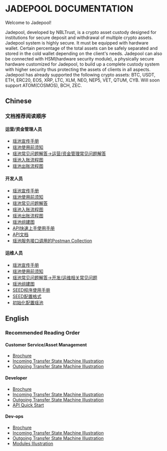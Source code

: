 # JADEPOOL DOCUMENTATION

Welcome to Jadepool! 

Jadepool, developed by NBLTrust, is a crypto asset custody designed for institutions for secure deposit and withdrawal of multiple crypto assets. Jadepool system
is highly secure. It must be equipped with hardware wallet. Certain percentage of the total
assets can be safely separated and stored in the cold wallet depending on the client's needs.
Jadepool can also be connected with HSM(hardware security module), a physically secure hardware customized for Jadepool, to build up a complete custody system with higher security thus protecting the assets of clients in all aspects. Jadepool has already supported the following crypto assets: BTC, USDT, ETH, ERC20, EOS, XRP, LTC, XLM, NEO, NEP5, VET, QTUM, CYB. Will soon support ATOM(COSMOS), BCH, ZEC.

## Chinese
### 文档推荐阅读顺序
#### 运营/资金管理人员
- [瑶池宣传手册](https://github.com/nbltrust/jadepool-doc/blob/master/Chinese/%E7%91%B6%E6%B1%A0%E5%AE%A3%E4%BC%A0%E6%89%8B%E5%86%8C.pdf)
- [瑶池使用前须知](https://github.com/nbltrust/jadepool-doc/blob/master/Chinese/%E7%91%B6%E6%B1%A0%E4%BD%BF%E7%94%A8%E5%89%8D%E9%A1%BB%E7%9F%A5.pdf)
- [瑶池常见问题解答->运营/资金管理常见问题解答](https://github.com/nbltrust/jadepool-doc/blob/master/Chinese/%E7%91%B6%E6%B1%A0%E5%B8%B8%E8%A7%81%E9%97%AE%E9%A2%98%E8%A7%A3%E7%AD%94.pdf)
- [瑶池入账流程图](https://github.com/nbltrust/jadepool-doc/blob/master/Chinese/%E5%85%A5%E8%B4%A6%E6%B5%81%E7%A8%8B%E5%9B%BE.png)
- [瑶池出账流程图](https://github.com/nbltrust/jadepool-doc/blob/master/Chinese/%E5%87%BA%E8%B4%A6%E6%B5%81%E7%A8%8B%E5%9B%BE.png)

#### 开发人员
- [瑶池宣传手册](https://github.com/nbltrust/jadepool-doc/blob/master/Chinese/%E7%91%B6%E6%B1%A0%E5%AE%A3%E4%BC%A0%E6%89%8B%E5%86%8C.pdf)
- [瑶池使用前须知](https://github.com/nbltrust/jadepool-doc/blob/master/Chinese/%E7%91%B6%E6%B1%A0%E4%BD%BF%E7%94%A8%E5%89%8D%E9%A1%BB%E7%9F%A5.pdf)
- [瑶池常见问题解答](https://github.com/nbltrust/jadepool-doc/blob/master/Chinese/%E7%91%B6%E6%B1%A0%E5%B8%B8%E8%A7%81%E9%97%AE%E9%A2%98%E8%A7%A3%E7%AD%94.pdf)
- [瑶池入账流程图](https://github.com/nbltrust/jadepool-doc/blob/master/Chinese/%E5%85%A5%E8%B4%A6%E6%B5%81%E7%A8%8B%E5%9B%BE.png)
- [瑶池出账流程图](https://github.com/nbltrust/jadepool-doc/blob/master/Chinese/%E5%87%BA%E8%B4%A6%E6%B5%81%E7%A8%8B%E5%9B%BE.png)
- [瑶池组建图](https://github.com/nbltrust/jadepool-doc/blob/master/Chinese/%E7%91%B6%E6%B1%A0%E7%BB%84%E4%BB%B6%E5%9B%BE.png)
- [API快速上手使用手册](https://github.com/nbltrust/jadepool-doc/blob/master/Chinese/API%E5%BF%AB%E9%80%9F%E4%B8%8A%E6%89%8B%E4%BD%BF%E7%94%A8%E6%89%8B%E5%86%8C.pdf)
- [API文档](https://github.com/nbltrust/jadepool-doc/blob/master/Jadepool_API.md)
- [瑶池服务接口调用的Postman Collection](https://github.com/nbltrust/jadepool-doc/tree/master/Jadepool_API_DEMO)

#### 运维人员
- [瑶池宣传手册](https://github.com/nbltrust/jadepool-doc/blob/master/Chinese/%E7%91%B6%E6%B1%A0%E5%AE%A3%E4%BC%A0%E6%89%8B%E5%86%8C.pdf)
- [瑶池使用前须知](https://github.com/nbltrust/jadepool-doc/blob/master/Chinese/%E7%91%B6%E6%B1%A0%E4%BD%BF%E7%94%A8%E5%89%8D%E9%A1%BB%E7%9F%A5.pdf)
- [瑶池常见问题解答->开发/运维相关常见问题](https://github.com/nbltrust/jadepool-doc/blob/master/Chinese/%E7%91%B6%E6%B1%A0%E5%B8%B8%E8%A7%81%E9%97%AE%E9%A2%98%E8%A7%A3%E7%AD%94.pdf)
- [瑶池组建图](https://github.com/nbltrust/jadepool-doc/blob/master/Chinese/%E7%91%B6%E6%B1%A0%E7%BB%84%E4%BB%B6%E5%9B%BE.png)
- [SEED程序使用手册](https://github.com/nbltrust/jadepool-doc/blob/master/Chinese/SEED%E7%A8%8B%E5%BA%8F%E4%BD%BF%E7%94%A8%E6%89%8B%E5%86%8C.pdf)
- [SEED配置格式](https://github.com/nbltrust/jadepool-doc/blob/master/Chinese/SEED%E9%85%8D%E7%BD%AE%E6%A0%BC%E5%BC%8F.pdf)
- [初始化配置瑶池](https://github.com/nbltrust/jadepool-doc/blob/master/Chinese/%E5%88%9D%E5%A7%8B%E5%8C%96%E9%85%8D%E7%BD%AE%E7%91%B6%E6%B1%A0.pdf)

## English
### Recommended Reading Order
#### Customer Service/Asset Management
- [Brochure](https://github.com/nbltrust/jadepool-doc/blob/master/English/Jadepool%20Brochure.pdf)
- [Incoming Transfer State Machine Illustration](https://github.com/nbltrust/jadepool-doc/blob/master/English/Incoming%20Transfer%20State%20Machine.png)
- [Outgoing Transfer State Machine Illustration](https://github.com/nbltrust/jadepool-doc/blob/master/English/Outgoing%20Transfer%20State%20Machine.png)

#### Developer
- [Brochure](https://github.com/nbltrust/jadepool-doc/blob/master/English/Jadepool%20Brochure.pdf)
- [Incoming Transfer State Machine Illustration](https://github.com/nbltrust/jadepool-doc/blob/master/English/Incoming%20Transfer%20State%20Machine.png)
- [Outgoing Transfer State Machine Illustration](https://github.com/nbltrust/jadepool-doc/blob/master/English/Outgoing%20Transfer%20State%20Machine.png)
- [API Quick Start](https://github.com/nbltrust/jadepool-doc/blob/master/English/API%20quick%20start.pdf)

#### Dev-ops
- [Brochure](https://github.com/nbltrust/jadepool-doc/blob/master/English/Jadepool%20Brochure.pdf)
- [Incoming Transfer State Machine Illustration](https://github.com/nbltrust/jadepool-doc/blob/master/English/Incoming%20Transfer%20State%20Machine.png)
- [Outgoing Transfer State Machine Illustration](https://github.com/nbltrust/jadepool-doc/blob/master/English/Outgoing%20Transfer%20State%20Machine.png)
- [Modules Illustration](https://github.com/nbltrust/jadepool-doc/blob/master/English/JADEPOOL%20MODULES.png)

